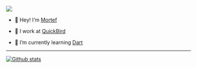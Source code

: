 ![](https://komarev.com/ghpvc/?username=mortef&color=blue)

- 👋 Hey! I’m [Mortef](https://github.com/Mortef)

- 🦅 I work at [QuickBird](https://github.com/QuickBirdEng)
<!--- - 👀 I’m interested in ... --->

- 🌱 I’m currently learning [Dart](https://github.com/dart-lang)
<!--- - 💞️ I’m looking to collaborate on ...
- 📫 How to reach me ... --->


---

[![Github stats](https://github-readme-stats-sigma-five.vercel.app/api?username=mortef&theme=transparent&count_private=true&show_icons=true&include_all_commits=true)](https://github.com/anuraghazra/github-readme-stats) 

<!--- [![Top Langs](https://github-readme-stats.vercel.app/api/top-langs/?username=mortef&theme=transparent&layout=compact)](https://github.com/anuraghazra/github-readme-stats) --->


<!---AoC 2022

![](https://img.shields.io/badge/day%20📅-01-blue) ![](https://img.shields.io/badge/stars%20⭐-2-yellow) --->

<!---
Mortef/Mortef is a ✨ special ✨ repository because its `README.md` (this file) appears on your GitHub profile.
You can click the Preview link to take a look at your changes.
--->
